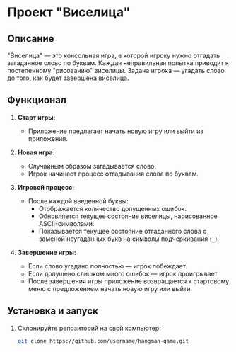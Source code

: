 # Проект "Виселица"

## Описание
"Виселица" — это консольная игра, в которой игроку нужно отгадать загаданное слово по буквам. Каждая неправильная попытка приводит к постепенному "рисованию" виселицы. Задача игрока — угадать слово до того, как будет завершена виселица.

## Функционал

1. **Старт игры:**
   - Приложение предлагает начать новую игру или выйти из приложения.

2. **Новая игра:**
   - Случайным образом загадывается слово.
   - Игрок начинает процесс отгадывания слова по буквам.

3. **Игровой процесс:**
   - После каждой введенной буквы:
     - Отображается количество допущенных ошибок.
     - Обновляется текущее состояние виселицы, нарисованное ASCII-символами.
     - Показывается текущее состояние отгаданного слова с заменой неугаданных букв на символы подчеркивания (`_`).

4. **Завершение игры:**
   - Если слово угадано полностью — игрок побеждает.
   - Если допущено слишком много ошибок — игрок проигрывает.
   - После завершения игры приложение возвращается к стартовому меню с предложением начать новую игру или выйти.

## Установка и запуск

1. Склонируйте репозиторий на свой компьютер:
   ```bash
   git clone https://github.com/username/hangman-game.git
